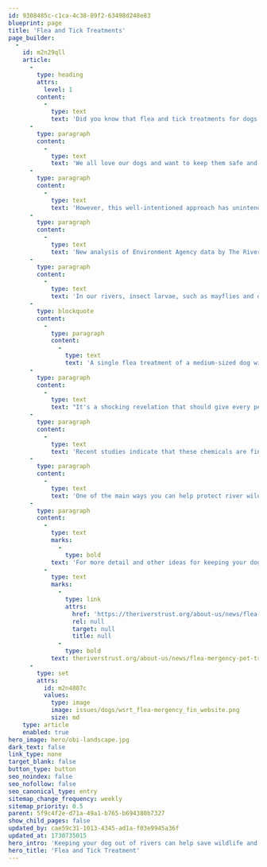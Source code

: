 ```yaml
---
id: 9308485c-c1ca-4c38-89f2-63498d248e83
blueprint: page
title: 'Flea and Tick Treatments'
page_builder:
  -
    id: m2n29qll
    article:
      -
        type: heading
        attrs:
          level: 1
        content:
          -
            type: text
            text: 'Did you know that flea and tick treatments for dogs can be fatal for river wildlife?'
      -
        type: paragraph
        content:
          -
            type: text
            text: 'We all love our dogs and want to keep them safe and healthy, and sometimes this means giving them flea, tick and worm treatments. '
      -
        type: paragraph
        content:
          -
            type: text
            text: 'However, this well-intentioned approach has unintended consequences because we pet owners are, perhaps unknowingly, polluting our rivers with chemicals that are toxic to aquatic life.'
      -
        type: paragraph
        content:
          -
            type: text
            text: 'New analysis of Environment Agency data by The Rivers Trust and the Wildlife and Countryside Link, shows that three insecticides used widely in tick, flea and worm treatments (fipronil, permethrin and the controversial neonicotinoid imidacloprid) – are present in English rivers in concentrations that exceed accepted safe limits for wildlife. This is despite the fact that these chemicals are deemed to be too toxic to be used in agriculture.'
      -
        type: paragraph
        content:
          -
            type: text
            text: 'In our rivers, insect larvae, such as mayflies and dragonflies, are particularly vulnerable to the toxic effects of these veterinary chemicals. These species and many others serve as essential food sources for fish, birds, and bats. Therefore, when these pesticides enter our rivers, they disrupt the balance of the entire ecosystem, causing ripple effects that impact the wider environment. '
      -
        type: blockquote
        content:
          -
            type: paragraph
            content:
              -
                type: text
                text: 'A single flea treatment of a medium-sized dog with imidacloprid contains enough pesticide to kill 60 million bees. '
      -
        type: paragraph
        content:
          -
            type: text
            text: "It's a shocking revelation that should give every pet owner pause."
      -
        type: paragraph
        content:
          -
            type: text
            text: 'Recent studies indicate that these chemicals are finding their way into rivers from various routes, including contaminated household wastewater from washing treated pets and their clothes and bedding, urinary and faecal excretions, and allowing treated dogs to swim in rivers. The result is a steady flow of harmful pesticides into our rivers, endangering the delicate balance of life within them.'
      -
        type: paragraph
        content:
          -
            type: text
            text: 'One of the main ways you can help protect river wildlife from these harmful toxins is to keep your dog out of rivers, especially if they have recently received tick, flea or worm treatments.'
      -
        type: paragraph
        content:
          -
            type: text
            marks:
              -
                type: bold
            text: 'For more detail and other ideas for keeping your dog flea-free visit: '
          -
            type: text
            marks:
              -
                type: link
                attrs:
                  href: 'https://theriverstrust.org/about-us/news/flea-mergency-pet-treatments-taking-a-bite-out-of-the-health-of-englands-rivers'
                  rel: null
                  target: null
                  title: null
              -
                type: bold
            text: theriverstrust.org/about-us/news/flea-mergency-pet-treatments-taking-a-bite-out-of-the-health-of-englands-rivers
      -
        type: set
        attrs:
          id: m2n4887c
          values:
            type: image
            image: issues/dogs/wsrt_flea-mergency_fin_website.png
            size: md
    type: article
    enabled: true
hero_image: hero/obi-landscape.jpg
dark_text: false
link_type: none
target_blank: false
button_type: button
seo_noindex: false
seo_nofollow: false
seo_canonical_type: entry
sitemap_change_frequency: weekly
sitemap_priority: 0.5
parent: 5f9c4f2e-d71a-49a1-b765-b694380b7327
show_child_pages: false
updated_by: cae59c31-1013-4345-ad1a-f03e9945a36f
updated_at: 1730735015
hero_intro: 'Keeping your dog out of rivers can help save wildlife and keep water clear of toxins.'
hero_title: 'Flea and Tick Treatment'
---
```

